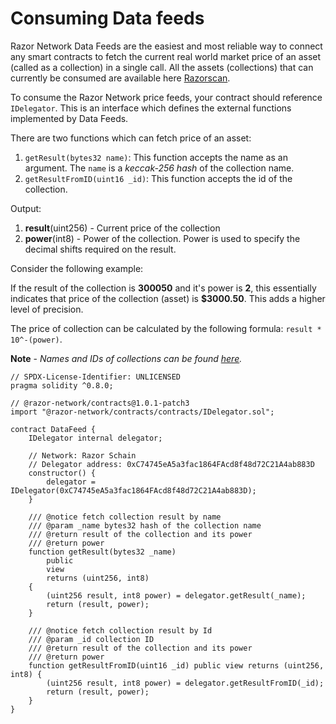 # Consuming Data feeds

Razor Network Data Feeds are the easiest and most reliable way to connect any smart contracts to fetch the current real world market price of an asset (called as a collection) in a single call.
All the assets (collections) that can currently be consumed are available here [Razorscan](https://razorscan.io/asset/ethCollectionMean).

To consume the Razor Network price feeds, your contract should reference `IDelegator`. This is an interface which defines the external functions implemented by Data Feeds.

There are two functions which can fetch price of an asset:

1. `getResult(bytes32 name)`: This function accepts the name as an argument. The `name` is a _keccak-256 hash_ of the collection name.
2. `getResultFromID(uint16 _id)`: This function accepts the id of the collection.

Output:

1. **result**(uint256) - Current price of the collection
2. **power**(int8) - Power of the collection. Power is used to specify the decimal shifts required on the result.

Consider the following example:

If the result of the collection is **300050** and it's power is **2**, this essentially indicates that price of the collection (asset) is **$3000.50**. This adds a higher level of precision.

The price of collection can be calculated by the following formula: `result * 10^-(power)`.

**Note** - _Names and IDs of collections can be found [here](https://razorscan.io/asset/ethCollectionMean)._

```solidity
// SPDX-License-Identifier: UNLICENSED
pragma solidity ^0.8.0;

// @razor-network/contracts@1.0.1-patch3
import "@razor-network/contracts/contracts/IDelegator.sol";

contract DataFeed {
    IDelegator internal delegator;

    // Network: Razor Schain
    // Delegator address: 0xC74745eA5a3fac1864FAcd8f48d72C21A4ab883D
    constructor() {
        delegator = IDelegator(0xC74745eA5a3fac1864FAcd8f48d72C21A4ab883D);
    }

    /// @notice fetch collection result by name
    /// @param _name bytes32 hash of the collection name
    /// @return result of the collection and its power
    /// @return power
    function getResult(bytes32 _name)
        public
        view
        returns (uint256, int8)
    {
        (uint256 result, int8 power) = delegator.getResult(_name);
        return (result, power);
    }

    /// @notice fetch collection result by Id
    /// @param _id collection ID
    /// @return result of the collection and its power
    /// @return power
    function getResultFromID(uint16 _id) public view returns (uint256, int8) {
        (uint256 result, int8 power) = delegator.getResultFromID(_id);
        return (result, power);
    }
}

```
